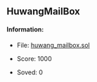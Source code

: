 ## HuwangMailBox  

#### Information:  

* File: [huwang_mailbox.sol](files/huwang_mailbox.sol)  

* Score: 1000  

* Soved: 0  

